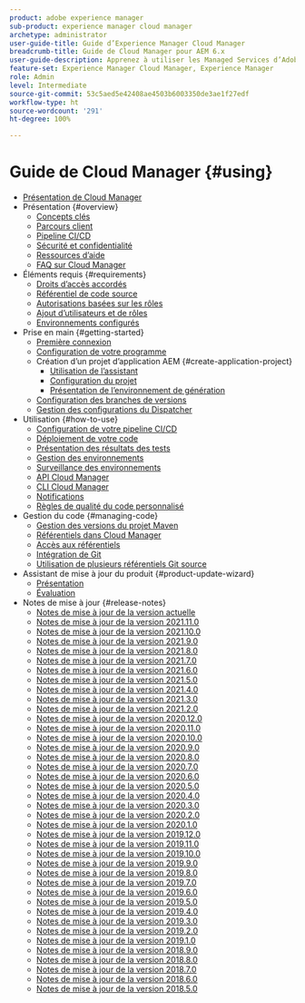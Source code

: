 ```yaml
---
product: adobe experience manager
sub-product: experience manager cloud manager
archetype: administrator
user-guide-title: Guide d’Experience Manager Cloud Manager
breadcrumb-title: Guide de Cloud Manager pour AEM 6.x
user-guide-description: Apprenez à utiliser les Managed Services d’Adobe pour gérer de manière autonome Experience Manager en mode cloud.
feature-set: Experience Manager Cloud Manager, Experience Manager
role: Admin
level: Intermediate
source-git-commit: 53c5aed5e42408ae4503b6003350de3ae1f27edf
workflow-type: ht
source-wordcount: '291'
ht-degree: 100%

---
```



# Guide de Cloud Manager {#using}

+ [Présentation de Cloud Manager](introduction-to-cloud-manager.md)
+ Présentation {#overview}
   + [Concepts clés](key-concepts.md)
   + [Parcours client](customer-journey.md)
   + [Pipeline CI/CD](ci-cd-pipeline.md)
   + [Sécurité et confidentialité](security-and-privacy.md)
   + [Ressources d’aide](help-resources.md)
   + [FAQ sur Cloud Manager](cloud-manager-faqs.md)
+ Éléments requis {#requirements}
   + [Droits d’accès accordés](access-rights-granted.md)
   + [Référentiel de code source](source-code-repository.md)
   + [Autorisations basées sur les rôles](role-based-permissions.md)
   + [Ajout d’utilisateurs et de rôles](setting-up-users-and-roles.md)
   + [Environnements configurés](environments-provisioned.md)
+ Prise en main {#getting-started}
   + [Première connexion](first-time-login.md)
   + [Configuration de votre programme](setting-up-program.md)
   + Création d’un projet d’application AEM {#create-application-project}
      + [Utilisation de l’assistant](using-the-wizard.md)
      + [Configuration du projet](setting-up-project.md)
      + [Présentation de l’environnement de génération](build-environment-details.md)
   + [Configuration des branches de versions](configure-your-release-branches.md)
   + [Gestion des configurations du Dispatcher](dispatcher-configurations.md)
+ Utilisation {#how-to-use}
   + [Configuration de votre pipeline CI/CD](configuring-pipeline.md)
   + [Déploiement de votre code](deploying-code.md)
   + [Présentation des résultats des tests](understand-your-test-results.md)
   + [Gestion des environnements](manage-your-environment.md)
   + [Surveillance des environnements](monitor-your-environments.md)
   + [API Cloud Manager](https://www.adobe.io/apis/experiencecloud/cloud-manager/docs.html)
   + [CLI Cloud Manager](https://github.com/adobe/aio-cli-plugin-cloudmanager/blob/main/README.md)
   + [Notifications](notifications.md)
   + [Règles de qualité du code personnalisé](custom-code-quality-rules.md)
+ Gestion du code {#managing-code}
   + [Gestion des versions du projet Maven](activating-maven-project.md)
   + [Référentiels dans Cloud Manager](cloud-manager-repositories.md)
   + [Accès aux référentiels](accessing-repos.md)
   + [Intégration de Git](setup-cloud-manager-git-integration.md)
   + [Utilisation de plusieurs référentiels Git source](/help/using/working-with-multiple-source-git-repos.md)
+ Assistant de mise à jour du produit {#product-update-wizard}
   + [Présentation](overview-productupdate-wizard.md)
   + [Évaluation](evaluation.md)
+ Notes de mise à jour {#release-notes}
   + [Notes de mise à jour de la version actuelle](release-notes-current.md)
   + [Notes de mise à jour de la version 2021.11.0](release-notes-2021-11-0.md)
   + [Notes de mise à jour de la version 2021.10.0](release-notes-2021-10-0.md)
   + [Notes de mise à jour de la version 2021.9.0](release-notes-2021-9-0.md)
   + [Notes de mise à jour de la version 2021.8.0](release-notes-2021-8-0.md)
   + [Notes de mise à jour de la version 2021.7.0](release-notes-2021-7-0.md)
   + [Notes de mise à jour de la version 2021.6.0](release-notes-2021-6-0.md)
   + [Notes de mise à jour de la version 2021.5.0](release-notes-2021-5-0.md)
   + [Notes de mise à jour de la version 2021.4.0](release-notes-2021-4-0.md)
   + [Notes de mise à jour de la version 2021.3.0](release-notes-2021-3-0.md)
   + [Notes de mise à jour de la version 2021.2.0](release-notes-2021-2-0.md)
   + [Notes de mise à jour de la version 2020.12.0](release-notes-2020-12-0.md)
   + [Notes de mise à jour de la version 2020.11.0](release-notes-2020-11-0.md)
   + [Notes de mise à jour de la version 2020.10.0](release-notes-2020-10-0.md)
   + [Notes de mise à jour de la version 2020.9.0](release-notes-2020-9-0.md)
   + [Notes de mise à jour de la version 2020.8.0](release-notes-2020-8-0.md)
   + [Notes de mise à jour de la version 2020.7.0](release-notes-2020-7-0.md)
   + [Notes de mise à jour de la version 2020.6.0](release-notes-2020-6-0.md)
   + [Notes de mise à jour de la version 2020.5.0](release-notes-2020-5-0.md)
   + [Notes de mise à jour de la version 2020.4.0](release-notes-2020-4-0.md)
   + [Notes de mise à jour de la version 2020.3.0](release-notes-2020-3-0.md)
   + [Notes de mise à jour de la version 2020.2.0](release-notes-2020-2-0.md)
   + [Notes de mise à jour de la version 2020.1.0](release-notes-2020-1-0.md)
   + [Notes de mise à jour de la version 2019.12.0](release-notes-2019-12-0.md)
   + [Notes de mise à jour de la version 2019.11.0](release-notes-2019-11-0.md)
   + [Notes de mise à jour de la version 2019.10.0](release-notes-2019-10-0.md)
   + [Notes de mise à jour de la version 2019.9.0](release-notes-2019-9-0.md)
   + [Notes de mise à jour de la version 2019.8.0](release-notes-2019-8-0.md)
   + [Notes de mise à jour de la version 2019.7.0](release-notes-2019-7-0.md)
   + [Notes de mise à jour de la version 2019.6.0](release-notes-2019-6-0.md)
   + [Notes de mise à jour de la version 2019.5.0](release-notes-2019-5-0.md)
   + [Notes de mise à jour de la version 2019.4.0](release-notes-2019-4-0.md)
   + [Notes de mise à jour de la version 2019.3.0](release-notes-2019-3-0.md)
   + [Notes de mise à jour de la version 2019.2.0](release-notes-2019-2-0.md)
   + [Notes de mise à jour de la version 2019.1.0](release-notes-2019-1-0.md)
   + [Notes de mise à jour de la version 2018.9.0](release-notes-2018-9-0.md)
   + [Notes de mise à jour de la version 2018.8.0](release-notes-2018-8-0.md)
   + [Notes de mise à jour de la version 2018.7.0](release-notes-2018-7-0.md)
   + [Notes de mise à jour de la version 2018.6.0](release-notes-2018-6-0.md)
   + [Notes de mise à jour de la version 2018.5.0](release-notes-2018-5-0.md)
